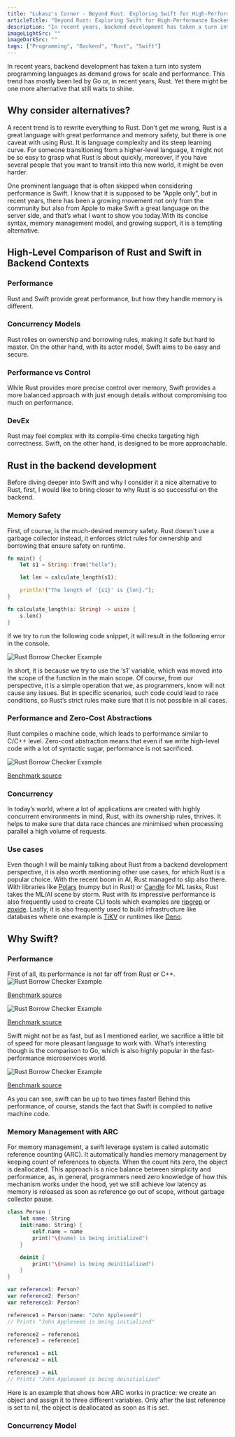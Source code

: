 ```yaml
---
title: "Łukasz's Corner - Beyond Rust: Exploring Swift for High-Performance Backend Services"
articleTitle: "Beyond Rust: Exploring Swift for High-Performance Backend Services"
description: "In recent years, backend development has taken a turn into system programming languages as demand grows for scale and performance. This trend has mostly been led by Go or, in recent years, Rust. Yet there might be one more alternative that still waits to shine."
imageLightSrc: ""
imageDarkSrc: ""
tags: ["Programming", "Backend", "Rust", "Swift"]
---
```


In recent years, backend development has taken a turn into system programming languages as demand grows for scale and performance. This trend has mostly been led by Go or, in recent years, Rust. Yet there might be one more alternative that still waits to shine.

## Why consider alternatives?
A recent trend is to rewrite everything to Rust. Don’t get me wrong, Rust is a great language with great performance and memory safety, but there is one caveat with using Rust. It is language complexity and its steep learning curve. For someone transitioning from a higher-level language, it might not be so easy to grasp what Rust is about quickly, moreover, if you have several people that you want to transit into this new world, it might be even harder.

One prominent language that is often skipped when considering performance is Swift. I know that it is supposed to be “Apple only”, but in recent years, there has been a growing movement not only from the community but also from Apple to make Swift a great language on the server side, and that’s what I want to show you today.With its concise syntax, memory management model, and growing support, it is a tempting alternative.

## High-Level Comparison of Rust and Swift in Backend Contexts

### Performance 
Rust and Swift provide great performance, but how they handle memory is different.

### Concurrency Models
Rust relies on ownership and borrowing rules, making it safe but hard to master. On the other hand, with its actor model, Swift aims to be easy and secure.

### Performance vs Control

While Rust provides more precise control over memory, Swift provides a more balanced approach with just enough details without compromising too much on performance.

### DevEx

Rust may feel complex with its compile-time checks targeting high correctness. Swift, on the other hand, is designed to be more approachable.

## Rust in the backend development

Before diving deeper into Swift and why I consider it a nice alternative to Rust, first, I would like to bring closer to why Rust is so successful on the backend.

### Memory Safety

First, of course, is the much-desired memory safety. Rust doesn't use a garbage collector instead, it enforces strict rules for ownership and borrowing that ensure safety on runtime.

```rust
fn main() {
    let s1 = String::from("hello");

    let len = calculate_length(s1);

    println!("The length of '{s1}' is {len}.");
}

fn calculate_length(s: String) -> usize {
    s.len()
}
```

If we try to run the following code snippet, it will result in the following error in the console.

<img class="mx-auto" src="/rust-vs-swift/rust_borrow_checker_example.png" alt="Rust Borrow Checker Example"/>

In short, it is because we try to use the ‘s1’ variable, which was moved into the scope of the function in the main scope. Of course, from our perspective, it is a simple operation that we, as programmers, know will not cause any issues. But in specific scenarios, such code could lead to race conditions, so Rust’s strict rules make sure that it is not possible in all cases.  

### Performance and Zero-Cost Abstractions

Rust compiles o machine code, which leads to performance similar to C/C++ level. Zero-cost abstraction means that even if we write high-level code with a lot of syntactic sugar, performance is not sacrificed.

<img class="mx-auto" src="/rust-vs-swift/mandelbrot_rust_cpp.png" alt="Rust Borrow Checker Example"/>

[Benchmark source](https://benchmarksgame-team.pages.debian.net/benchmarksgame/fastest/rust-gpp.html)

### Concurrency

In today’s world, where a lot of applications are created with highly concurrent environments in mind, Rust, with its ownership rules, thrives. It helps to make sure that data race chances are minimised when processing parallel a high volume of requests.

### Use cases
Even though I will be mainly talking about Rust from a backend development perspective, it is also worth mentioning other use cases, for which Rust is a popular choice. 
With the recent boom in AI, Rust managed to slip also there. With libraries like [Polars](https://github.com/pola-rs/polars/) (numpy but in Rust) or [Candle](https://github.com/huggingface/candle) for ML tasks, Rust takes the ML/AI scene by storm. 
Rust with its impressive performance is also frequently used to create CLI tools which examples are [ripgrep](https://github.com/BurntSushi/ripgrep) or [zoxide](https://github.com/ajeetdsouza/zoxide).
 Lastly, it is also frequently used to build infrastructure like databases where one example is [TiKV](https://github.com/tikv/tikv) or runtimes like [Deno](https://github.com/denoland).

## Why Swift?

### Performance

First of all, its performance is not far off from Rust or C++. 
<img class="mx-auto" src="/rust-vs-swift/mandelbrot_swift_cpp.png" alt="Rust Borrow Checker Example"/>

[Benchmark source](https://benchmarksgame-team.pages.debian.net/benchmarksgame/fastest/swift-gpp.html)

<img class="mx-auto" src="/rust-vs-swift/mandelbrot_swift_rust.png" alt="Rust Borrow Checker Example"/>

[Benchmark source](https://benchmarksgame-team.pages.debian.net/benchmarksgame/fastest/swift-rust.html)

Swift might not be as fast, but as I mentioned earlier, we sacrifice a little bit of speed for more pleasant language to work with.
What’s interesting though is the comparison to Go, which is also highly popular in the fast-performance microservices world.

<img class="mx-auto" src="/rust-vs-swift/mandelbrot_swift_go.png" alt="Rust Borrow Checker Example"/>

[Benchmark source](https://benchmarksgame-team.pages.debian.net/benchmarksgame/fastest/swift-go.html)

As you can see, swift can be up to two times faster! Behind this performance, of course, stands the fact that Swift is compiled to native machine code. 

### Memory Management with ARC

For memory management, a swift leverage system is called automatic reference counting (ARC). It automatically handles memory management by keeping count of references to objects. When the count hits zero, the object is deallocated. This approach is a nice balance between simplicity and performance, as, in general, programmers need zero knowledge of how this mechanism works under the hood, yet we still achieve low latency as memory is released as soon as reference go out of scope, without garbage collector pause.

```swift
class Person {
    let name: String
    init(name: String) {
        self.name = name
        print("\(name) is being initialized")
    }

    deinit {
        print("\(name) is being deinitialized")
    }
}

var reference1: Person?
var reference2: Person?
var reference3: Person?

reference1 = Person(name: "John Appleseed")
// Prints "John Appleseed is being initialized"

reference2 = reference1
reference3 = reference1

reference1 = nil
reference2 = nil

reference3 = nil
// Prints "John Appleseed is being deinitialized"
```

Here is an example that shows how ARC works in practice: we create an object and assign it to three different variables. Only after the last reference is set to nil, the object is deallocated as soon as it is set.

### Concurrency Model